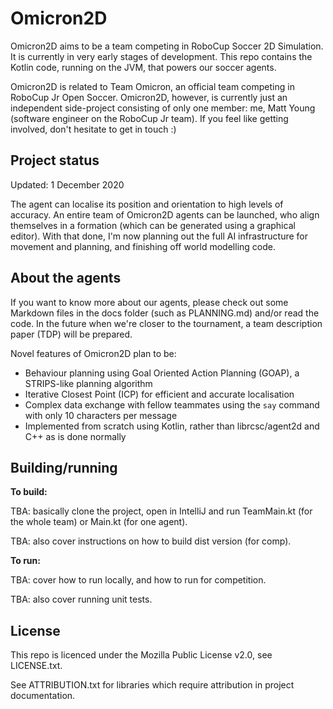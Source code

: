 # Omicron2D

Omicron2D aims to be a team competing in RoboCup Soccer 2D Simulation. It is currently in very early stages of development.
This repo contains the Kotlin code, running on the JVM, that powers our soccer agents.

Omicron2D is related to Team Omicron, an official team competing in RoboCup Jr Open Soccer.
Omicron2D, however, is currently just an independent side-project consisting of only one member: me, Matt Young (software
engineer on the RoboCup Jr team). If you feel like getting involved, don't hesitate to get in touch :)

## Project status
Updated: 1 December 2020

The agent can localise its position and orientation to high levels of accuracy. An entire team of Omicron2D agents can
be launched, who align themselves in a formation (which can be generated using a graphical editor). With that done,
I'm now planning out the full AI infrastructure for movement and planning, and finishing off world modelling code.

## About the agents
If you want to know more about our agents, please check out some Markdown files in the docs folder (such as
PLANNING.md) and/or read the code. In the future when we're closer to the tournament, a team description
paper (TDP) will be prepared.

Novel features of Omicron2D plan to be:

- Behaviour planning using Goal Oriented Action Planning (GOAP), a STRIPS-like planning algorithm
- Iterative Closest Point (ICP) for efficient and accurate localisation
- Complex data exchange with fellow teammates using the `say` command with only 10 characters per message
- Implemented from scratch using Kotlin, rather than librcsc/agent2d and C++ as is done normally

## Building/running
**To build:**

TBA: basically clone the project, open in IntelliJ and run TeamMain.kt (for the whole team) or Main.kt (for one agent).

TBA: also cover instructions on how to build dist version (for comp).

**To run:**

TBA: cover how to run locally, and how to run for competition.

TBA: also cover running unit tests.

## License
This repo is licenced under the Mozilla Public License v2.0, see LICENSE.txt.

See ATTRIBUTION.txt for libraries which require attribution in project documentation.
